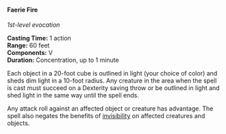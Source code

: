 #### Faerie Fire
<!-- markdownlint-disable link-image-reference-definitions -->
[_metadata_:spell_name]:- "Faerie Fire"
[_metadata_:spell_level]:- "1"
[_metadata_:spell_school]:- "evocation"
[_metadata_:ritual]:- "false"
[_metadata_:casting_time_amount]:- "1"
[_metadata_:casting_time_unit]:- "action"
[_metadata_:range]:- "60 feet"
[_metadata_:target]:- "20-foot cube"
[_metadata_:components_verbal]:- "true"
[_metadata_:components_somatic]:- "false"
[_metadata_:components_material]:- "false"
[_metadata_:duration]:- "1 minute"
[_metadata_:concentration]:- "true"
[_metadata_:saving_throw]:- "Dexterity"
[_metadata_:saving_throw_success]:- "avoids_effect"
[_metadata_:compared_to_wotc_srd_5.1]:- "mechanics_same_wording_different"
[_metadata_:compared_to_a5e_srd]:- "mechanics_same_wording_different"
<!-- markdownlint-disable-next-line no-emphasis-as-heading -->
_1st-level evocation_

**Casting Time:** 1 action \
**Range:** 60 feet \
**Components:** V \
**Duration:** Concentration, up to 1 minute

Each object in a 20-foot cube is outlined in light (your choice of color) and sheds dim light in a 10-foot radius.
Any creature in the area when the spell is cast must succeed on a Dexterity saving throw or be outlined in light and shed light in the same way until the spell ends.

Any attack roll against an affected object or creature has advantage.
The spell also negates the benefits of [invisibility](#Conditions_imperceptible) on affected creatures and objects.
